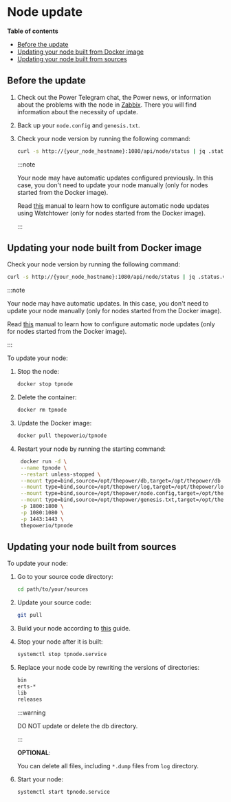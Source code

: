 # Node update

<!-- START doctoc generated TOC please keep comment here to allow auto update -->
<!-- DON'T EDIT THIS SECTION, INSTEAD RE-RUN doctoc TO UPDATE -->
**Table of contents**

- [Before the update](#before-the-update)
- [Updating your node built from Docker image](#updating-your-node-built-from-docker-image)
- [Updating your node built from sources](#updating-your-node-built-from-sources)

<!-- END doctoc generated TOC please keep comment here to allow auto update -->

## Before the update

1. Check out the Power Telegram chat, the Power news, or information about the problems with the node in [Zabbix](https://zabbix.thepower.io/zabbix.php?action=dashboard.view#). There you will find information about the necessity of update.

2. Back up your `node.config` and `genesis.txt`.

3. Check your node version by running the following command:

   ```bash
   curl -s http://{your_node_hostname}:1080/api/node/status | jq .status.ver
   ```

   :::note

   Your node may have automatic updates configured previously. In this case, you don't need to update your node manually (only for nodes started from the Docker image).

   Read [this](https://doc.thepower.io/docs/Community/phase-1/download-build-run-docker#step-5-optional-automated-updates-for-node-with-watchtower) manual to learn how to configure automatic node updates using Watchtower (only for nodes started from the Docker image).

   :::

## Updating your node built from Docker image

Check your node version by running the following command:

   ```bash
   curl -s http://{your_node_hostname}:1080/api/node/status | jq .status.ver
   ```

:::note

Your node may have automatic updates. In this case, you don't need to update your node manually (only for nodes started from the Docker image).

Read [this](https://doc.thepower.io/docs/Community/phase-1/download-build-run-docker#step-5-optional-automated-updates-for-node-with-watchtower) manual to learn how to configure automatic node updates (only for nodes started from the Docker image).

:::

To update your node:

1. Stop the node:

   ```bash
   docker stop tpnode
   ```

2. Delete the container:

   ```bash
   docker rm tpnode
   ```
   
3. Update the Docker image:

   ```bash
   docker pull thepowerio/tpnode
   ```
   
4. Restart your node by running the starting command:

   ```bash
    docker run -d \
    --name tpnode \
    --restart unless-stopped \
    --mount type=bind,source=/opt/thepower/db,target=/opt/thepower/db \
    --mount type=bind,source=/opt/thepower/log,target=/opt/thepower/log \
    --mount type=bind,source=/opt/thepower/node.config,target=/opt/thepower/node.config \
    --mount type=bind,source=/opt/thepower/genesis.txt,target=/opt/thepower/genesis.txt \
    -p 1800:1800 \
    -p 1080:1080 \
    -p 1443:1443 \
    thepowerio/tpnode
    ```
   
## Updating your node built from sources

To update your node:

1. Go to your source code directory:

   ```bash
   cd path/to/your/sources
   ```
   
2. Update your source code:

   ```bash
   git pull 
   ```

3. Build your node according to [this](./03-download-build-run-source.md) guide.
4. Stop your node after it is built:

   ```bash
   systemctl stop tpnode.service
   ```
   
5. Replace your node code by rewriting the versions of directories:

   ```bash
   bin
   erts-*
   lib
   releases
   ```

   :::warning
   
   DO NOT update or delete the db directory.
   
   :::

   **OPTIONAL**: 

   You can delete all files, including `*.dump` files from `log` directory.

6. Start your node:

   ```bash
   systemctl start tpnode.service
   ```
